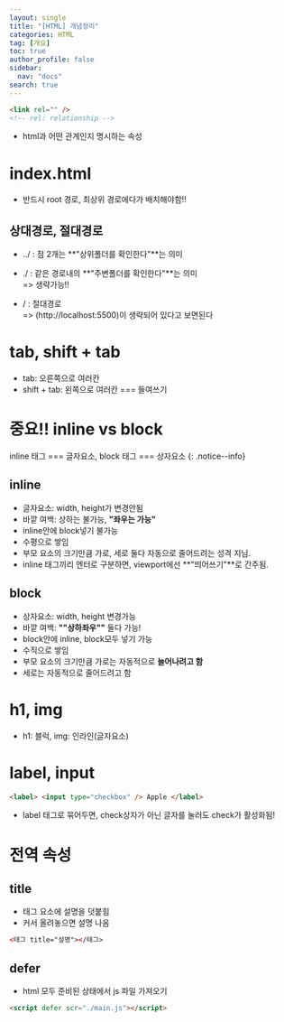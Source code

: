 ```yaml
---
layout: single
title: "[HTML] 개념정리"
categories: HTML
tag: [개요]
toc: true
author_profile: false
sidebar:
  nav: "docs"
search: true
---
```


```html
<link rel="" />
<!-- rel: relationship -->
```

- html과 어떤 관계인지 명시하는 속성

# index.html

- 반드시 root 경로, 최상위 경로에다가 배치해야함!!

## 상대경로, 절대경로

- ../ : 점 2개는 **"상위폴더를 확인한다"**는 의미

- ./ : 같은 경로내의 **"주변폴더를 확인한다"**는 의미  
  => 생략가능!!

- / : 절대경로  
  => (http://localhost:5500)이 생략되어 있다고 보면된다

# tab, shift + tab

- tab: 오른쪽으로 여러칸
- shift + tab: 왼쪽으로 여러칸 === 들여쓰기

# 중요!! inline vs block

inline 태그 === 글자요소, block 태그 === 상자요소
{: .notice--info}

## inline

- 글자요소: width, height가 변경안됨
- 바깥 여백: 상하는 불가능, **"좌우는 가능"**
- inline안에 block넣기 불가능
- 수평으로 쌓임
- 부모 요소의 크기만큼 가로, 세로 둘다 자동으로 줄어드려는 성격 지님.
- inline 태그끼리 엔터로 구분하면, viewport에선 **"띄어쓰기"**로 간주됨.

## block

- 상자요소: width, height 변경가능
- 바깥 여백: **""상하좌우""** 둘다 가능!
- block안에 inline, block모두 넣기 가능
- 수직으로 쌓임
- 부모 요소의 크기만큼 가로는 자동적으로 **늘어나려고 함**
- 세로는 자동적으로 줄어드려고 함

# h1, img

- h1: 블럭, img: 인라인(글자요소)

# label, input

```html
<label> <input type="checkbox" /> Apple </label>
```

- label 태그로 묶어두면, check상자가 아닌 글자를 눌러도 check가 활성화됨!

# 전역 속성

## title

- 태그 요소에 설명을 덧붙힘
- 커서 올려놓으면 설명 나옴

```html
<태그 title="설명"></태그>
```

## defer

- html 모두 준비된 상태에서 js 파일 가져오기

```html
<script defer scr="./main.js"></script>
```
